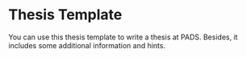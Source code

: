 # Thesis Template

You can use this thesis template to write a thesis at PADS. 
Besides, it includes some additional information and hints.